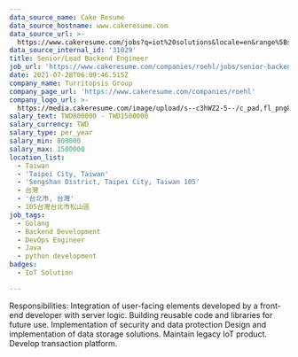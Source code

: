 ```yaml
---
data_source_name: Cake Resume
data_source_hostname: www.cakeresume.com
data_source_url: >-
  https://www.cakeresume.com/jobs?q=iot%20solutions&locale=en&range%5Bsalary_range%5D%5Bmin%5D=1000000
data_source_internal_id: '31029'
title: Senior/Lead Backend Engineer
job_url: 'https://www.cakeresume.com/companies/roehl/jobs/senior-backend-engineer-cc654a'
date: 2021-07-28T06:09:46.515Z
company_name: Turritopsis Group
company_page_url: 'https://www.cakeresume.com/companies/roehl'
company_logo_url: >-
  https://media.cakeresume.com/image/upload/s--c3hWZ2-5--/c_pad,fl_png8,h_200,w_200/v1615521736/ucdwbci93nqkjvk8ctn6.png
salary_text: TWD800000 - TWD1500000
salary_currency: TWD
salary_type: per_year
salary_min: 800000
salary_max: 1500000
location_list:
  - Taiwan
  - 'Taipei City, Taiwan'
  - 'Songshan District, Taipei City, Taiwan 105'
  - 台灣
  - '台北市, 台灣'
  - 105台灣台北市松山區
job_tags:
  - Golang
  - Backend Development
  - DevOps Engineer
  - Java
  - python development
badges:
  - IoT Solution

---
```


Responsibilities: Integration of user-facing elements developed by a front-end developer with server logic. Building reusable code and libraries for future use. Implementation of security and data protection Design and implementation of data storage solutions. Maintain legacy IoT product. Develop transaction platform.